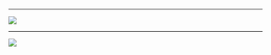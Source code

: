 


---

**<a href="https://github.com/saeideh-moghaddam">
<img align="center" src="https://github-readme-stats.vercel.app/api/top-langs/?username=saeideh-moghaddam" />
</a>**

---
<a href="https:/github.com/saeideh-moghaddam">
<img align="center" src="https://github-readme-stats.vercel.app/api/top-langs/?username=https:/github.com/saeideh-moghaddam" />
</a>
